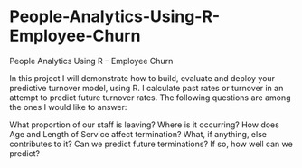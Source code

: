 # People-Analytics-Using-R-Employee-Churn
People Analytics Using R – Employee Churn

In this project I will demonstrate how to build, evaluate and deploy your predictive turnover model, using R. I calculate past rates or turnover in an attempt to predict future turnover rates. 
The following questions are among the ones I would like to answer:

What proportion of our staff is leaving?
Where is it occurring?
How does Age and Length of Service affect termination?
What, if anything, else contributes to it?
Can we predict future terminations?
If so, how well can we predict?
